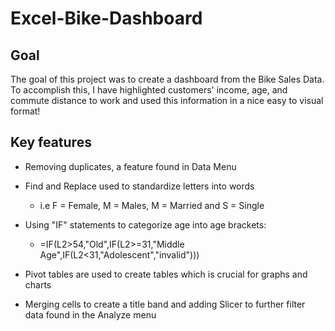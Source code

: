 # Excel-Bike-Dashboard

## Goal 

The goal of this project was to create a dashboard from the Bike Sales Data. To accomplish this, I have highlighted customers' income, age, and commute distance to work and used this information in a nice easy to visual format!

## Key features 

- Removing duplicates, a feature found in Data Menu

- Find and Replace used to standardize letters into words
  - i.e F = Female, M = Males, M = Married and S = Single

- Using "IF" statements to categorize age into age brackets:
  - =IF(L2>54,"Old",IF(L2>=31,"Middle Age",IF(L2<31,"Adolescent","invalid")))

- Pivot tables are used to create tables which is crucial for graphs and charts

- Merging cells to create a title band and adding Slicer to further filter data found in the Analyze menu
